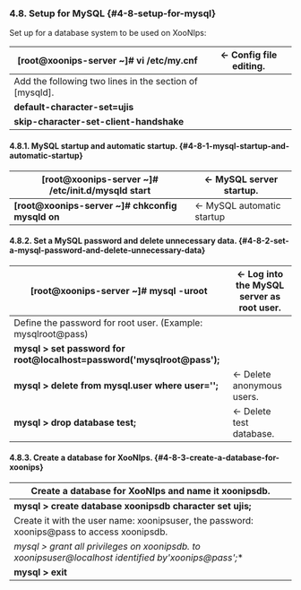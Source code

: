 ### 4.8. Setup for MySQL {#4-8-setup-for-mysql}

Set up for a database system to be used on XooNIps:

| **[root@xoonips-server ~]# vi /etc/my.cnf** | ← Config file editing. |
| --- | --- |
| Add the following two lines in the section of [mysqld]. |
| **default-character-set=ujis** |
| **skip-character-set-client-handshake** |

#### 4.8.1. MySQL startup and automatic startup. {#4-8-1-mysql-startup-and-automatic-startup}

| **[root@xoonips-server ~]# /etc/init.d/mysqld start** | ← MySQL server startup. |
| --- | --- |
| **[root@xoonips-server ~]# chkconfig mysqld on** | ← MySQL automatic startup |

#### 4.8.2. Set a MySQL password and delete unnecessary data. {#4-8-2-set-a-mysql-password-and-delete-unnecessary-data}

| **[root@xoonips-server ~]# mysql -uroot** | ← Log into the MySQL server as root user. |
| --- | --- |
| Define the password for root user. (Example: mysqlroot@pass) |
| **mysql &gt; set password for root@localhost=password(&#039;mysqlroot@pass&#039;);** |
| **mysql &gt; delete from mysql.user where user=&#039;&#039;;** | ← Delete anonymous users. |
| **mysql &gt; drop database test;** | ← Delete test database. |

#### 4.8.3. Create a database for XooNIps. {#4-8-3-create-a-database-for-xoonips}

| Create a database for XooNIps and name it xoonipsdb. |
| --- |
| **mysql &gt; create database xoonipsdb character set ujis;** |
| Create it with the user name: xoonipsuser, the password: xoonips@pass to access xoonipsdb. |
| **mysql &gt; grant all privileges on xoonipsdb.* to xoonipsuser@localhost identified by&#039;xoonips@pass&#039;;** |
| **mysql &gt; exit** | ← Log out of MySQL server. |